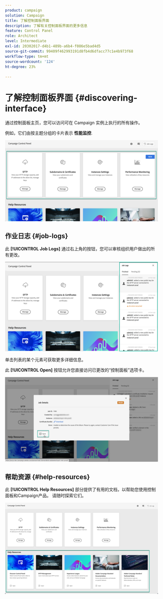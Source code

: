 ```yaml
---
product: campaign
solution: Campaign
title: 了解控制面板界面
description: 了解有关控制面板界面的更多信息
feature: Control Panel
role: Architect
level: Intermediate
exl-id: 20302017-d4b1-489b-a6b4-f086e5bad4d5
source-git-commit: 99409f462993191d8fb4d6dfacc77c1e4b973f68
workflow-type: tm+mt
source-wordcount: '124'
ht-degree: 23%

---
```


# 了解控制面板界面 {#discovering-interface}

通过控制面板主页，您可以访问可在 Campaign 实例上执行的所有操作。

例如，它们由按主题分组的卡片表示 **性能监控**.

<!--With upcoming Campaign releases, more topics and cards will be made available.-->

![](assets/control_panel_interface.png)

## 作业日志 {#job-logs}

此 **[!UICONTROL Job Logs]** 通过右上角的按钮，您可以审核组织用户做出的所有更改。

![](assets/control_panel_interface2.png)

单击列表的某个元素可获取更多详细信息。

此 **[!UICONTROL Open]** 按钮允许您直接访问已更改的“控制面板”选项卡。

![](assets/control_panel_logdetails.png)

## 帮助资源 {#help-resources}

此 **[!UICONTROL Help Resources]** 部分提供了有用的文档，以帮助您使用控制面板和Campaign产品。 请随时探索它们。

![](assets/helpresources.png)

